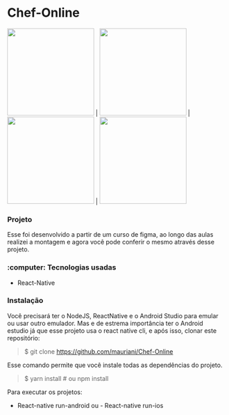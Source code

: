 # Chef-Online

<img src="https://user-images.githubusercontent.com/32397288/92134521-ff018100-eddf-11ea-9d01-2e138d5c5b2d.jpeg" width="200"> | <img src="https://user-images.githubusercontent.com/32397288/82909243-62595880-9f3f-11ea-934c-daaf24a0676d.jpeg" width="200"> | <img src="https://user-images.githubusercontent.com/32397288/82909249-62f1ef00-9f3f-11ea-84cc-ae0205656128.jpeg" width="200"> | 
<img src="https://user-images.githubusercontent.com/32397288/83290146-8d041500-a1bc-11ea-9703-bba25ceb2d98.jpeg" width="200">

<h3>Projeto</h3>

Esse foi desenvolvido a partir de um curso de figma, ao longo das aulas realizei a montagem e agora você pode conferir o mesmo através desse projeto.

<h3>:computer: Tecnologias usadas</h3>
<uL>
  <li>React-Native</li>
</ul>

<h3>Instalação</h3>

Você precisará ter o NodeJS, ReactNative e o Android Studio para emular ou usar outro emulador.
Mas e de estrema importância ter o Android estudio já que esse projeto usa o react native cli, e após isso, clonar este repositório:

> $ git clone https://github.com/mauriani/Chef-Online

Esse comando permite que você instale todas as dependências do projeto.

> $ yarn install # ou npm install

Para executar os projetos:

- React-native run-android ou - React-native run-ios

